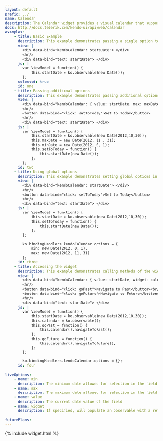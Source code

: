 ```yaml
---
layout: default
prefix: ../
name: Calendar
description: The Calendar widget provides a visual calendar that supports navigation.
docs: http://docs.telerik.com/kendo-ui/api/web/calendar
examples:
    - title: Basic Example
      description: This example demonstrates passing a single option to bind against the value of the Calendar widget.
      view: |
        <div data-bind="kendoCalendar: startDate"> </div>
        <hr/>
        <div data-bind="text: startDate"> </div>
      js: |
        var ViewModel = function() {
            this.startDate = ko.observable(new Date());
        };
      selected: true
      id: one
    - title: Passing additional options
      description: This example demonstrates passing additional options in the data-bind attribute with *value* now being explicitly specified. The *setToToday* button makes an update to the view model to show that the widget responds accordingly.
      view: |
        <div data-bind="kendoCalendar: { value: startDate, max: maxDate, min: minDate }"> </div>
        <hr/>
        <button data-bind="click: setToToday">Set to Today</button>
        <hr/>
        <div data-bind="text: startDate"> </div>
      js: |
        var ViewModel = function() {
            this.startDate = ko.observable(new Date(2012,10,30));
            this.maxDate = new Date(2012, 11 , 31);
            this.minDate = new Date(2012, 0, 1);
            this.setToToday = function() {
                this.startDate(new Date());
            };
        };
      id: two
    - title: Using global options
      description: This example demonstrates setting global options in *ko.bindingHandlers.kendoCalendar.options*. This helps to simplify the markup for settings that can be used as a default for all instances of this widget.
      view: |
        <div data-bind="kendoCalendar: startDate"> </div>
        <hr/>
        <button data-bind="click: setToToday">Set to Today</button>
        <hr/>
        <div data-bind="text: startDate"> </div>
      js: |
        var ViewModel = function() {
            this.startDate = ko.observable(new Date(2012,10,30));
            this.setToToday = function() {
                this.startDate(new Date());
            };
        };
        
        ko.bindingHandlers.kendoCalendar.options = {
            min: new Date(2012, 0, 1),
            max: new Date(2012, 11, 31)
        };
      id: three
    - title: Accessing the widget
      description: This example demonstrates calling methods of the widget from the view model.
      view: |
        <div data-bind="kendoCalendar: { value: startDate, widget: calendar }"> </div>
        <hr/>
        <button data-bind="click: goPast">Navigate to Past</button><br/>
        <button data-bind="click: goFuture">Navigate to Future</button>
        <hr/>
        <div data-bind="text: startDate"> </div>
      js: |
        var ViewModel = function() {
            this.startDate = ko.observable(new Date(2012,10,30));
            this.calendar = ko.observable();
            this.goPast = function() {
                this.calendar().navigateToPast();
            };
            this.goFuture = function() {
                this.calendar().navigateToFuture();
            };
        };

        ko.bindingHandlers.kendoCalendar.options = {};
      id: four
      
liveOptions:
    - name: min
      description: The minimum date allowed for selection in the field
    - name: max
      description: The maximum date allowed for selection in the field
    - name: value
      description: The current date value of the field
    - name: widget
      description: If specified, will populate an observable with a reference to the actual widget
      
futurePlans:
---
```


{% include widget.html %}

